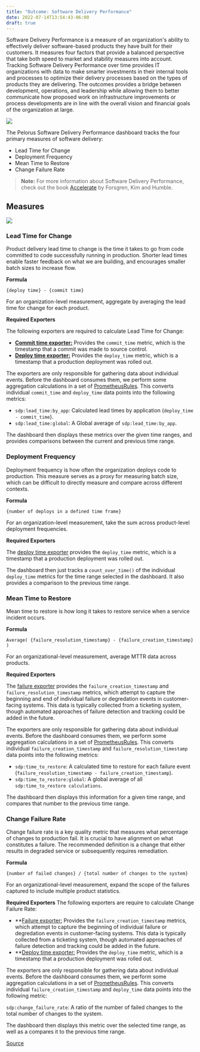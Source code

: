 ```yaml
---
title: "Outcome: Software Delivery Performance"
date: 2022-07-14T13:54:43-06:00
draft: true
---
```

Software Delivery Performance is a measure of an organization's ability to effectively deliver software-based products they have built for their customers. It measures four factors that provide a balanced perspective that take both speed to market and stability measures into account. Tracking Software Delivery Performance over time provides IT organizations with data to make smarter investments in their internal tools and processes to optimize their delivery processes based on the types of products they are delivering. The outcomes provides a bridge between development, operations, and leadership while allowing them to better communicate how proposed work on infrastructure improvements or process developments are in line with the overall vision and financial goals of the organization at large.

![](/Pelorus/SoftDelPerfDash.png)

The Pelorus Software Delivery Performance dashboard tracks the four primary measures of software delivery:

* Lead Time for Change
* Deployment Frequency
* Mean Time to Restore
* Change Failure Rate

 > **Note:** For more information about Software Delivery Performance, check out the book [Accelerate](https://itrevolution.com/accelerate-book/) by Forsgren, Kim and Humble.

## Measures
![](/Pelorus/ExpRelDiag.png)

### Lead Time for Change
Product delivery lead time to change is the time it takes to go from code committed to code successfully running in production. Shorter lead times enable faster feedback on what we are building, and encourages smaller batch sizes to increase flow.

**Formula**
```
{deploy time} - {commit time}
```
For an organization-level measurement, aggregate by averaging the lead time for change for each product.

**Required Exporters**

The following exporters are required to calculate Lead Time for Change:

* **[Commit time exporter:](https://github.com/konveyor/pelorus/tree/master/exporters/committime)** Provides the `commit_time` metric, which is the timestamp that a commit was made to source control.
* **[Deploy time exporter:](https://github.com/konveyor/pelorus/tree/master/exporters/deploytime)** Provides the `deploy_time` metric, which is a timestamp that a production deployment was rolled out.

The exporters are only responsible for gathering data about individual events. Before the dashboard consumes them, we perform some aggregation calculations in a set of [PrometheusRules](https://github.com/konveyor/pelorus/blob/master/charts/pelorus/templates/prometheus-rules.yaml). This converts individual `commit_time` and `deploy_time` data points into the following metrics:

* `sdp:lead_time:by_app`: Calculated lead times by application (`deploy_time - commit_time`).
* `sdp:lead_time:global`: A Global average of `sdp:lead_time:by_app`.

The dashboard then displays these metrics over the given time ranges, and provides comparisons between the current and previous time range.

### Deployment Frequency
Deployment frequency is how often the organization deploys code to production. This measure serves as a proxy for measuring batch size, which can be difficult to directly measure and compare across different contexts.

**Formula**
```
{number of deploys in a defined time frame}
```
For an organization-level measurement, take the sum across product-level deployment frequencies.

**Required Exporters**

The [deploy time exporter](https://github.com/konveyor/pelorus/tree/master/exporters/deploytime) provides the `deploy_time` metric, which is a timestamp that a production deployment was rolled out.

The dashboard then just tracks a `count_over_time()` of the individual `deploy_time` metrics for the time range selected in the dashboard. It also provides a comparison to the previous time range.

### Mean Time to Restore
Mean time to restore is how long it takes to restore service when a service incident occurs.

**Formula**
```
Average( {failure_resolution_timestamp} - {failure_creation_timestamp} )
```
For an organizational-level measurement, average MTTR data across products.

**Required Exporters**

The [failure exporter](https://github.com/konveyor/pelorus/tree/master/exporters/failure) provides the `failure_creation_timestamp` and `failure_resolution_timestamp` metrics, which attempt to capture the beginning and end of individual failure or degredation events in customer-facing systems. This data is typically collected from a ticketing system, though automated approaches of failure detection and tracking could be added in the future.

The exporters are only responsible for gathering data about individual events. Before the dashboard consumes them, we perform some aggregation calculations in a set of [PrometheusRules](https://github.com/konveyor/pelorus/blob/master/charts/pelorus/templates/prometheus-rules.yaml). This converts individual `failure_creation_timestamp` and `failure_resolution_timestamp` data points into the following metrics:

* `sdp:time_to_restore`: A calculated time to restore for each failure event (`failure_resolution_timestamp - failure_creation_timestamp`).
* `sdp:time_to_restore:global`: A global average of all `sdp:time_to_restore calculations`.

The dashboard then displays this information for a given time range, and compares that number to the previous time range.

### Change Failure Rate
Change failure rate is a key quality metric that measures what percentage of changes to production fail. It is crucial to have alignment on what constitutes a failure. The recommended definition is a change that either results in degraded service or subsequently requires remediation.

**Formula**
```
{number of failed changes} / {total number of changes to the system}
```
For an organizational-level measurement, expand the scope of the failures captured to include multiple product statistics.

**Required Exporters**
The following exporters are require to calculate Change Failure Rate:

* **[Failure exporter:](https://github.com/konveyor/pelorus/tree/master/exporters/failure) Provides the `failure_creation_timestamp` metrics, which attempt to capture the beginning of individual failure or degredation events in customer-facing systems. This data is typically collected from a ticketing system, though automated approaches of failure detection and tracking could be added in the future.
* **[Deploy time exporter:](https://github.com/konveyor/pelorus/tree/master/exporters/deploytime) Provides the `deploy_time` metric, which is a timestamp that a production deployment was rolled out.

The exporters are only responsible for gathering data about individual events. Before the dashboard consumes them, we perform some aggregation calculations in a set of [PrometheusRules](https://github.com/konveyor/pelorus/blob/master/charts/pelorus/templates/prometheus-rules.yaml). This converts individual `failure_creation_timestamp` and `deploy_time` data points into the following metric:

`sdp:change_failure_rate`: A ratio of the number of failed changes to the total number of changes to the system.

The dashboard then displays this metric over the selected time range, as well as a compares it to the previous time range.

[Source](https://github.com/konveyor/konveyor.github.io/blob/main/content/Pelorus/SoftwareDeliveryPerformance.md)

